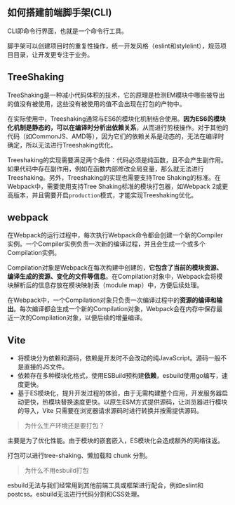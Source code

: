 ## 如何搭建前端脚手架(CLI)

CLI即命令行界面，也就是一个命令行工具。

脚手架可以创建项目时的重复性操作，统一开发风格（eslint和stylelint），规范项目目录，让开发更专注于业务。

## TreeShaking

TreeShaking是一种减小代码体积的技术，它的原理是检测EM模块中哪些被导出的值没有被使用，这些没有被使用的值不会出现在打包的产物中。

在实际使用中，Treeshaking通常与ES6的模块化机制结合使用。**因为ES6的模块化机制是静态的，可以在编译时分析出依赖关系**，从而进行剪枝操作。对于其他的代码（如CommonJS、AMD等），因为它们的依赖关系是动态的，无法在编译时确定，所以无法进行Treeshaking优化。

Treeshaking的实现需要满足两个条件：代码必须是纯函数，且不会产生副作用。如果代码中存在副作用，例如在函数内部修改全局变量，那么就无法进行Treeshaking。另外，Treeshaking的实现也需要支持Tree Shaking的标准。在Webpack中，需要使用支持Tree Shaking标准的模块打包器，如Webpack 2或更高版本，并且需要开启`production`模式，才能实现Treeshaking优化。

## webpack

在Webpack的运行过程中，每次执行Webpack命令都会创建一个新的Compiler实例。一个Compiler实例负责一次新的编译过程，并且会生成一个或多个Compilation实例。

Compilation对象是Webpack在每次构建中创建的，**它包含了当前的模块资源、编译生成的资源、变化的文件等信息**。在Compilation对象中，Webpack会将模块解析后的信息存放在模块映射表（module map）中，方便后续处理。

在Webpack中，一个Compilation对象只负责一次编译过程中的**资源的编译和输出**。每次编译都会生成一个新的Compilation对象，Webpack会在内存中保存最近一次的Compilation对象，以便后续的增量编译。

## Vite

- 将模块分为依赖和源码，依赖是开发时不会改动的纯JavaScript。源码一般不是直接的JS文件。
- 依赖存在多种模块化格式，使用ESBuild预构建**依赖**，esbuild使用go编写，速度更快。
- 基于ES模块化，提升开发过程的体验，由于无需构建整个应用，开发服务器启动更快，热模块替换速度更快。以原生ESM方式提供源码，让浏览器进行模块的导入，Vite 只需要在浏览器请求源码时进行转换并按需提供源码。

> 为什么生产环境还是要打包？

主要是为了优化性能。由于模块的嵌套嵌入，ES模块化会造成额外的网络往返。

打包可以进行tree-shaking、懒加载和 chunk 分割。

> 为什么不用esbuild打包

esbuild无法与我们经常用到其他前端工具或框架进行配合，例如eslint和postcss。esbuild无法进行代码分割和CSS处理。	